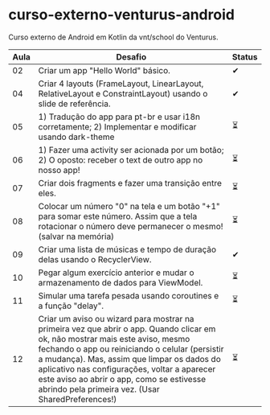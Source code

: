 # curso-externo-venturus-android
Curso externo de Android em Kotlin da vnt/school do Venturus.

| Aula | Desafio                           | Status |
|------|-----------------------------------|-----|
| 02 | Criar um app "Hello World" básico. | ✔ |
| 04 | Criar 4 layouts (FrameLayout, LinearLayout, RelativeLayout e ConstraintLayout) usando o slide de referência. | ✔ |
| 05 | 1) Tradução do app para pt-br e usar i18n corretamente; 2) Implementar e modificar usando dark-theme | ⏳ |
| 06 | 1) Fazer uma activity ser acionada por um botão; 2) O oposto: receber o text de outro app no nosso app! | ⏳ |
| 07 | Criar dois fragments e fazer uma transição entre eles. | ⏳ |
| 08 | Colocar um número "0" na tela e um botão "+1" para somar este número. Assim que a tela rotacionar o número deve permanecer o mesmo! (salvar na memória) | ⏳ |
| 09 | Criar uma lista de músicas e tempo de duração delas usando o RecyclerView. | ✔ |
| 10 | Pegar algum exercício anterior e mudar o armazenamento de dados para ViewModel. | ⏳ |
| 11 | Simular uma tarefa pesada usando coroutines e a função "delay". | ⏳ |
| 12 | Criar um aviso ou wizard para mostrar na primeira vez que abrir o app. Quando clicar em ok, não mostrar mais este aviso, mesmo fechando o app ou reiniciando o celular (persistir a mudança). Mas, assim que limpar os dados do aplicativo nas configurações, voltar a aparecer este aviso ao abrir o app, como se estivesse abrindo pela primeira vez. (Usar SharedPreferences!) | ⏳ |